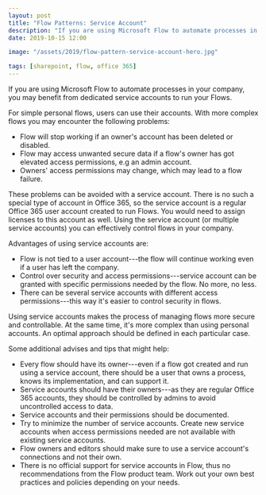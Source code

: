 ```yaml
---
layout: post
title: "Flow Patterns: Service Account"
description: "If you are using Microsoft Flow to automate processes in your company, you may benefit from dedicated service accounts to run your Flows."
date: 2019-10-15 12:00

image: "/assets/2019/flow-pattern-service-account-hero.jpg"

tags: [sharepoint, flow, office 365]
---
```


If you are using Microsoft Flow to automate processes in your company, you may benefit from dedicated service accounts to run your Flows.

For simple personal flows, users can use their accounts. With more complex flows you may encounter the following problems:
- Flow will stop working if an owner's account has been deleted or disabled.
- Flow may access unwanted secure data if a flow's owner has got elevated access permissions, e.g an admin account.
- Owners' access permissions may change, which may lead to a flow failure.

These problems can be avoided with a service account. There is no such a special type of account in Office 365, so the service account is a regular Office 365 user account created to run Flows. You would need to assign licenses to this account as well. Using the service account (or multiple service accounts) you can effectively control flows in your company.

Advantages of using service accounts are:
- Flow is not tied to a user account---the flow will continue working even if a user has left the company.
- Control over security and access permissions---service account can be granted with specific permissions needed by the flow. No more, no less.
- There can be several service accounts with different access permissions---this way it's easier to control security in flows.

Using service accounts makes the process of managing flows more secure and controllable. At the same time, it's more complex than using personal accounts. An optimal approach should be defined in each particular case.

Some additional advises and tips that might help:
- Every flow should have its owner---even if a flow got created and run using a service account, there should be a user that owns a process, knows its implementation, and can support it.
- Service accounts should have their owners---as they are regular Office 365 accounts, they should be controlled by admins to avoid uncontrolled access to data.
- Service accounts and their permissions should be documented.
- Try to minimize the number of service accounts. Create new service accounts when access permissions needed are not available with existing service accounts.
- Flow owners and editors should make sure to use a service account's connections and not their own.
- There is no official support for service accounts in Flow, thus no recommendations from the Flow product team. Work out your own best practices and policies depending on your needs.
